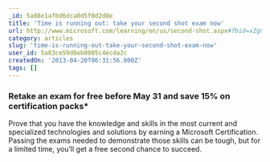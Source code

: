 ```yaml
---
_id: 5a88e1afbd6dca0d5f0d2d0e
title: 'Time is running out: take your second shot exam now'
url: http://www.microsoft.com/learning/en/us/second-shot.aspx#fbid=xZg08gQx4DI
category: articles
slug: 'time-is-running-out-take-your-second-shot-exam-now'
user_id: 5a83ce59d6eb0005c4ecda2c
createdOn: '2013-04-20T06:31:56.000Z'
tags: []
---
```


<h3>Retake an exam for free before May 31 and save 15% on certification packs*</h3>
<div>

Prove that you have the knowledge and skills in the most current and specialized technologies and solutions by earning a Microsoft Certification. Passing the exams needed to demonstrate those skills can be tough, but for a limited time, you’ll get a free second chance to succeed.

</div>
